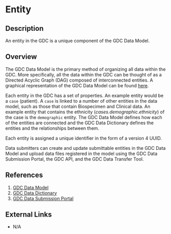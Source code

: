 # Entity #
## Description ##
An entity in the GDC is a unique component of the GDC Data Model.

## Overview ##
The GDC Data Model is the primary method of organizing all data within the GDC.  More specifically, all the data within the GDC can be thought of as a Directed Acyclic Graph (DAG) composed of interconnected entities.  A graphical representation of the GDC Data Model can be found [here](https://gdc.cancer.gov/developers/gdc-data-model/gdc-data-model-components).

Each entity in the GDC has a set of properties.  An example entity would be a `case` (patient). A `case` is linked to a number of other entities in the data model, such as those that contain Biospecimen and Clinical data.  An example entity that contains the ethnicity (*cases.demographic.ethnicity*) of the case is the `demographic` entity.  The GDC Data Model defines how each of the entities are connected and the GDC Data Dictionary defines the entities and the relationships between them.

Each entity is assigned a unique identifier in the form  of a version 4 UUID.

Data submitters can create and update submittable entities in the GDC Data Model and upload data files registered in the model using the GDC Data Submission Portal, the GDC API, and the GDC Data Transfer Tool.

## References ##
1. [GDC Data Model](https://gdc.cancer.gov/developers/gdc-data-model)
2. [GDC Data Dictionary](https://docs.gdc.cancer.gov/Data_Dictionary/)
3. [GDC Data Submission Portal](https://gdc.cancer.gov/submit-data/gdc-data-submission-portal)

## External Links ##
* N/A
